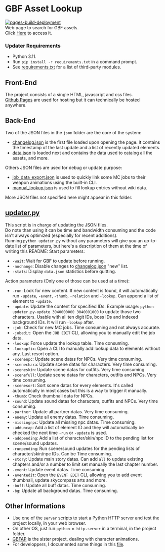 # GBF Asset Lookup  
[![pages-build-deployment](https://github.com/MizaGBF/GBFAL/actions/workflows/pages/pages-build-deployment/badge.svg)](https://github.com/MizaGBF/GBFAL/actions/workflows/pages/pages-build-deployment)  
Web page to search for GBF assets.  
Click [Here](https://mizagbf.github.io/GBFAL) to access it.  
  
### Updater Requirements  
* Python 3.11.
* Run `pip install -r requirements.txt` in a command prompt.
* See [requirements.txt](https://github.com/MizaGBF/GBFAP/blob/master/requirements.txt) for a list of third-party modules.  
  
## Front-End  
The project consists of a single HTML, javascript and css files.  
[Github Pages](https://pages.github.com/) are used for hosting but it can technically be hosted anywhere.  
  
## Back-End  
Two of the JSON files in the `json` folder are the core of the system:  
- [changelog.json](https://github.com/MizaGBF/GBFAL/blob/main/json/changelog.json) is the first file loaded upon opening the page. It contains the timestamp of the last update and a list of recently updated elements.  
- [data.json](https://github.com/MizaGBF/GBFAL/blob/main/json/data.json) is loaded next and contains the data used to catalog all the assets, and more.  
  
Others JSON files are used for debug or update purpose:  
- [job_data_export.json](https://github.com/MizaGBF/GBFAL/blob/main/json/job_data_export.json) is used to quickly link some MC jobs to their weapon animations using the built-in CLI.  
- [manual_lookup.json](https://github.com/MizaGBF/GBFAL/blob/main/json/manual_lookup.json) is used to fill lookup entries without wiki data.
  
More JSON files not specified here might appear in this folder.  
  
## [updater.py](https://github.com/MizaGBF/GBFAL/blob/main/updater.py)  
This script is in charge of updating the JSON files.  
Do note than using it can be time and bandwidth consuming and the code isn't always optimized (especially for recent additions).  
Running `python updater.py` without any parameters will give you an up-to-date list of parameters, but here's a description of them at the time of writing this README:
Start parameters:
- `-wait`: Wait for GBF to update before running.  
- `-nochange`: Disable changes to [changelog.json](https://github.com/MizaGBF/GBFAL/blob/main/json/changelog.json) "new" list.  
- `-stats`: Display `data.json` statistics before quitting.  
  
Action parameters (Only one of those can be used at a time):
- `-run`: Look for new content. If new content is found, it will automatically run `-update`, `-event`, `-thumb`, `-relation` and `-lookup`. Can append a list of element to `-update`.  
- `-update`: Update the content for specified IDs. Example usage: `python updater.py-update 3040000000 3040001000` to update those two characters. Usable with all ten digit IDs, boss IDs and indexed background IDs. It will run `-lookup` after.  
- `-job`: Check for new MC jobs. Time consuming and not always accurate.  
- `-jobedit`: Open the `JOB EDIT` CLI, allowing you to manually edit the job data.  
- `-lookup`: Force update the lookup table. Time consuming.  
- `-lookupfix`: Open a CLI to manually add lookup data to elements without any. Last resort option.  
- `-scenenpc`: Update scene datas for NPCs. Very time consuming.  
- `-scenechara`: Update scene datas for characters. Very time consuming.  
- `-sceneskin`: Update scene datas for outfits. Very time consuming.  
- `-scenefull`: Update scene datas for characters, outfits and NPCs. Very time consuming.  
- `-scenesort`: Sort scene datas for every elements. It's called automatically in most cases but this is a way to trigger it manually.  
- `-thumb`: Check thumbnail data for NPCs.  
- `-sound`: Update sound datas for characters, outfits and NPCs. Very time consuming.  
- `-partner`: Update all partner datas. Very time consuming.  
- `-enemy`: Update all enemy datas. Time consuming.  
- `-missingnpc`: Update all missing npc datas. Time consuming.  
- `-adduncap`: Add a list of element ID and they will automatically be checked the next time `-run` or `-update` is used.  
- `-addpending`: Add a list of character/skin/npc ID to the pending list for scene/sound updates.  
- `-runpending`: Run scene/sound updates for the pending lists of character/skin/npc IDs. Can be Time consuming.  
- `-story`: Update main story datas. Can add `all` to update existing chapters and/or a number to limit set manually the last chapter number.  
- `-event`: Update event datas. Time consuming.  
- `-eventedit`: Open the `EVENT EDIT` CLI, allowing you to add event thumbnail, update skycompass arts and more.  
- `-buff`: Update all buff datas. Time consuming.  
- `-bg`: Update all background datas. Time consuming.  
  
## Other Informations  
- Use one of the `server` scripts to start a Python HTTP server and test the project locally, in your web browser.  
- On other OS, just run `python-m http.server` in a terminal, in the project folder.  
- [GBFAP](https://github.com/MizaGBF/GBFAP) is the sister project, dealing with character animations.  
- For developpers, I documented some things in this [file](https://github.com/MizaGBF/GBFAL/blob/main/docs.md).  